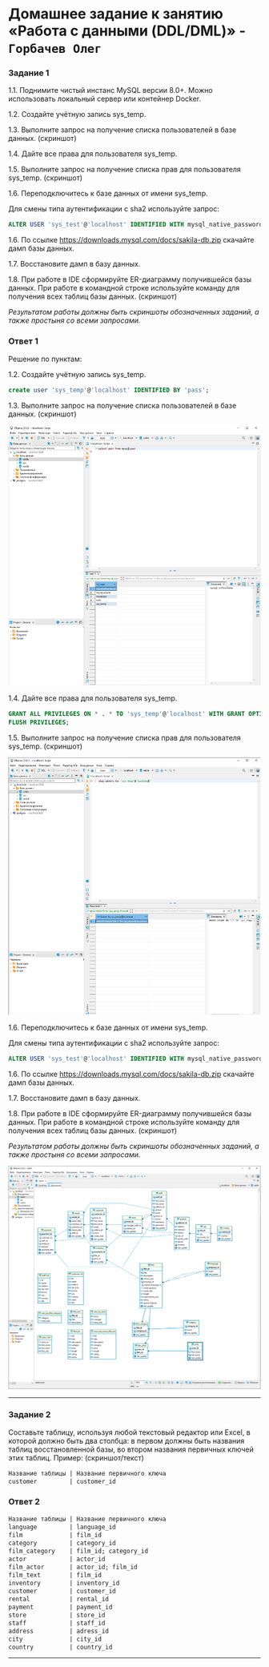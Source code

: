 # Домашнее задание к занятию «Работа с данными (DDL/DML)» - `Горбачев Олег`

### Задание 1
1.1. Поднимите чистый инстанс MySQL версии 8.0+. Можно использовать локальный сервер или контейнер Docker.

1.2. Создайте учётную запись sys_temp. 

1.3. Выполните запрос на получение списка пользователей в базе данных. (скриншот)

1.4. Дайте все права для пользователя sys_temp. 

1.5. Выполните запрос на получение списка прав для пользователя sys_temp. (скриншот)

1.6. Переподключитесь к базе данных от имени sys_temp.

Для смены типа аутентификации с sha2 используйте запрос: 
```sql
ALTER USER 'sys_test'@'localhost' IDENTIFIED WITH mysql_native_password BY 'password';
```

1.6. По ссылке https://downloads.mysql.com/docs/sakila-db.zip скачайте дамп базы данных.

1.7. Восстановите дамп в базу данных.

1.8. При работе в IDE сформируйте ER-диаграмму получившейся базы данных. При работе в командной строке используйте команду для получения всех таблиц базы данных. (скриншот)

*Результатом работы должны быть скриншоты обозначенных заданий, а также простыня со всеми запросами.*

### Ответ 1

Решение по пунктам:

1.2. Создайте учётную запись sys_temp. 
```sql
create user 'sys_temp'@'localhost' IDENTIFIED BY 'pass';
```

1.3. Выполните запрос на получение списка пользователей в базе данных. (скриншот)

![1-1](./12.2-1-001.jpg)

1.4. Дайте все права для пользователя sys_temp. 

```sql
GRANT ALL PRIVILEGES ON * . * TO 'sys_temp'@'localhost' WITH GRANT OPTION;
FLUSH PRIVILEGES;
```
1.5. Выполните запрос на получение списка прав для пользователя sys_temp. (скриншот)

![1-2](./12.2-1-002.jpg)

1.6. Переподключитесь к базе данных от имени sys_temp.

Для смены типа аутентификации с sha2 используйте запрос: 
```sql
ALTER USER 'sys_test'@'localhost' IDENTIFIED WITH mysql_native_password BY 'password';
```
1.6. По ссылке https://downloads.mysql.com/docs/sakila-db.zip скачайте дамп базы данных.

1.7. Восстановите дамп в базу данных.

1.8. При работе в IDE сформируйте ER-диаграмму получившейся базы данных. При работе в командной строке используйте команду для получения всех таблиц базы данных. (скриншот)

*Результатом работы должны быть скриншоты обозначенных заданий, а также простыня со всеми запросами.*

![1-3](./12.2-1-003.jpg)

---

### Задание 2
Составьте таблицу, используя любой текстовый редактор или Excel, в которой должно быть два столбца: в первом должны быть названия таблиц восстановленной базы, во втором названия первичных ключей этих таблиц. Пример: (скриншот/текст)
```
Название таблицы | Название первичного ключа
customer         | customer_id
```
### Ответ 2

```
Название таблицы | Название первичного ключа
language         | language_id
film             | film_id
category         | category_id
film_category    | film_id; category_id
actor            | actor_id
film_actor       | actor_id; film_id
film_text        | film_id
inventory        | inventory_id
customer         | customer_id
rental           | rental_id
payment          | payment_id
store            | store_id
staff            | staff_id
address          | adress_id
city             | city_id
country          | country_id
```

---
